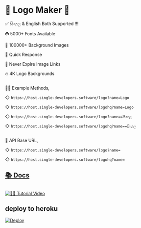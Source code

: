 
# 🎨 Logo Maker 🎨

✅  සිංහල  & English Both Supported !!!

☘️ 5000+ Fonts Available 

🌺 100000+ Background Images

🚀 Quick Response

🔰 Never Expire Image Links

🔥 4K Logo Backgrounds

##

💁‍♂️ Example Methods,

◇ `https://host.single-developers.software/logo?name=Logo`

◇ `https://host.single-developers.software/logohq?name=Logo`

◇ `https://host.single-developers.software/logo?name==සිංහල`

◇ `https://host.single-developers.software/logohq?name==සිංහල`

##

🔰 API Base URL,

◇ `https://host.single-developers.software/logo?name=`

◇ `https://host.single-developers.software/logohq?name=` 

##

## [📚 Docs](https://telegra.ph/%E1%92%AAOGO-%E1%91%95%E1%96%87%E1%95%AE%E1%97%A9TO%E1%96%87-API-10-18)

##

[![🙋‍♂️ Tutorial Video](https://user-images.githubusercontent.com/85282650/147605214-e3676e85-9363-468c-b53a-a099bfe83846.png)](https://t.me/s/SingleDevelopers/618)
 
## deploy to heroku ##
<a href="https://heroku.com/deploy?template=https://github.com/chathush999/Image-Tool">
            <img src="https://www.herokucdn.com/deploy/button.svg" alt="Deploy">


